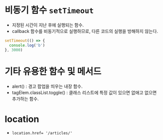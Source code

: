 # 비동기 함수 `setTimeout`
- 지정된 시간이 지난 후에 실행되는 함수.
- callback 함수를 비동기적으로 실행하므로, 다른 코드의 실행을 방해하지 않는다.
```js
setTimeout(() => {
  console.log('b')
}, 3000)
```

# 기타 유용한 함수 및 메서드
- alert() : 경고 팝업을 띄우는 내장 함수.
- tagElem.classList.toggle() : 클래스 리스트에 특정 값이 있으면 없애고 없으면 추가하는 함수.


# location
- `location.href= '/articles/'`